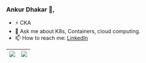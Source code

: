 ### Ankur Dhakar 👋,

<!--
**A4ANK/A4ANK** is a ✨ _special_ ✨ repository because its `README.md` (this file) appears on your GitHub profile.

Here are some ideas to get you started:

- 🔭 I’m currently working on 
- 🤔 I’m looking for help with 
- 😄 Pronouns: ...
- ⚡ Fun fact: ...
- 👯 

-->
- ⚡ CKA
- 💬 Ask me about K8s, Containers, cloud computing.
- 📫 How to reach me: [LinkedIn](https://www.linkedin.com/in/a4ankur/) 

|<img src="https://github-readme-stats.vercel.app/api?username=A4ANK&count_private=true&show_icons=true"> | <img src="https://github-readme-stats.vercel.app/api/top-langs/?username=A4ANK&layout=compact&show_icons=true"> |
| ------------- | ------------- |
